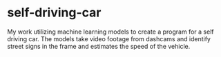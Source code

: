 # self-driving-car
My work utilizing machine learning models to create a program for a self driving car. The models take video footage from dashcams and identify street signs in the frame and estimates the speed of the vehicle.
